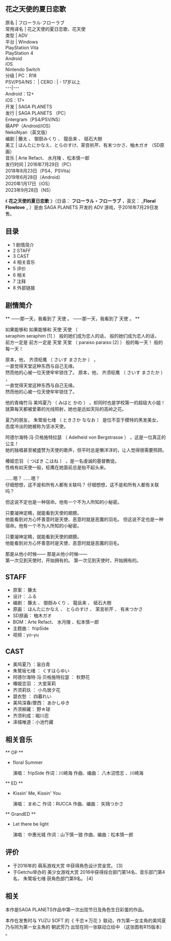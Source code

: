 花之天使的夏日恋歌  
---  
原名  |  フローラル·フローラブ   
常用译名  |  花之天使的夏日恋歌、花天使   
类型  |  ADV   
平台  |  Windows   
PlayStation Vita  
PlayStation 4  
Android  
iOS  
Nintendo Switch  
分级  |  PC：R18   
PSV/PS4/NS：  |  CERO  :  |  \- 17岁以上   
---|---  
Android：12+  
iOS：17+  
开发  |  SAGA PLANETS   
发行  |  SAGA PLANETS  （PC）   
Entergram（PS4/PSV/NS）  
萌APP（Android/iOS）  
NekoNyan（英文版）  
编剧  |  籐太  、  御厨みくり  、  龍岳来  、  砥石大樹   
美工  |  ほんたにかなえ、とらのすけ、茉宫祈芹、有末つかさ、柚木ガオ  （SD原画）   
音乐  |  Arte Refact、  水月陵  、松本慎一郎   
发行时间  |  2016年7月29日（PC）   
2018年8月23日（PS4、PSVita）  
2019年6月28日（Android）  
2020年1月17日（iOS）  
2023年9月28日（NS）  
  
《 **花之天使的夏日恋歌** 》（日语：  **フローラル・フローラブ** ，英文： _**Floral Flowlove** _ ）是由  SAGA
PLANETS  开发的  ADV  游戏，于2016年7月29日发售。

##  目录

  * 1  剧情简介 
  * 2  STAFF 
  * 3  CAST 
  * 4  相关音乐 
  * 5  评价 
  * 6  相关 
  * 7  注释 
  * 8  外部链接 

##  剧情简介

** ——那一天，我看到了  天使  。  ——那一天，我看到了  天使  。  **  

如果能够和  如果能够和  天使  天使  （  
seraphim  seraphim  [1]  ）  般的她们成为恋人的话，  般的她们成为恋人的话，  
前方一定是  前方一定是  天堂  天堂  （  paraiso  paraiso  [2]  ）  般的每一天！  般的每一天！  
  
原本，他，  齐须柾鹰  （  さいす まさたか  ）  ，  
一直觉得天堂这种东西与自己无缘。  
然而他的心被一位天使牢牢锁住了。  原本，他，  齐须柾鹰  （  さいす まさたか  ）  ，  
一直觉得天堂这种东西与自己无缘。  
然而他的心被一位天使牢牢锁住了。  
  
他的青梅竹马  美鸠夏乃  （  みはと かの  ）  ，却同时也是学校第一的超级大小姐！  
就算每天都被爱慕的光线照射，她也是远如天际的高岭之花。  
  
夏乃的朋友，  朱鹭坂七绪  （  ときさか ななお  ）  是位不亚于模特的黑发美女，  
态度冷淡的她被称为坚冰天使。  
  
阿德尔海特·冯·贝格施特拉瑟  （  Adelheid von Bergstrasse  ）  ，这是一位真正的公主！  
她的独唱甚至被盛赞为天使的歌声，但平时总是懒洋洋的，让人觉得很需要照顾。  
  
椿姬恋羽  （  つばき こはね  ）  ，是一名虔诚的基督教徒。  
性格有如天使一般，柾鹰在她面前总是抬不起头来。  
  
……嗯？  ……嗯？  
仔细想想，这不是和所有人都有关联吗？  仔细想想，这不是和所有人都有关联吗？  
  
但这说不定也是一种宿命。他有一个不为人所知的小秘密。  
  
只要凝神定睛，就能看到天使的翅膀。  
他能看到对方心怀善意时是天使、恶意时就是恶魔的羽毛。  但这说不定也是一种宿命。他有一个不为人所知的小秘密。  
  
只要凝神定睛，就能看到天使的翅膀。  
他能看到对方心怀善意时是天使、恶意时就是恶魔的羽毛。  
  
那是从他小时候——  那是从他小时候——  
第一次见到天使时，开始拥有的。  第一次见到天使时，开始拥有的。

##  STAFF

  * 原案：  籐太 
  * 设计：  ふる 
  * 编剧：  籐太  、  御厨みくり  、  龍岳来  、  砥石大樹 
  * 原画：  ほんたにかなえ  、  とらのすけ  、  茉宮祈芹  、  有末つかさ 
  * SD原画：  柚木ガオ 
  * BGM：Arte Refact、  水月陵  、松本慎一郎 
  * 主题曲：  fripSide 
  * 视频：yo-yu 

##  CAST

  * 美鸠夏乃  ：宙白青 
  * 朱鹭坂七绪  ：  くすはらゆい 
  * 阿德尔海特·冯·贝格施特拉瑟  ：  秋野花 
  * 椿姬恋羽  ：  大堂茉莉 
  * 齐须莉玖  ：  小鸟居夕花 
  * 碧衣愁  ：  四暮れい 
  * 美鸠深春/摩西：  あかしゆき 
  * 齐须柳藏：  野☆球 
  * 齐须利成：堀川忍 
  * 泽城唯道：小池竹藏 

##  相关音乐

** OP  **

  * floral Summer 

     演唱：  fripSide 
     作词：川崎海 
     作曲、编曲：  八木沼悟志  、川崎海 

** ED  **

  * Kissin' Me, Kissin' You 

     演唱：  まめこ 
     作词：RUCCA 
     作曲、编曲：  矢鴇つかさ 

** GrandED  **

  * Let there be light 

     演唱：  中惠光城 
     作词：山下慎一狼 
     作曲、编曲：松本慎一郎 

##  评价

  * 于2016年的  萌系游戏大赏  中获得角色设计赏金赏。  [3] 
  * 于Getchu举办的  美少女游戏大赏  2016中获得综合部门第14名、音乐部门第4名，  朱鹭坂七绪  获角色部门第9名。  [4] 

##  相关

本作是SAGA PLANETS作品中第一次出现节日及角色生日彩蛋的作品。

本作在发售时与  YUZU SOFT  的《  千恋＊万花  》联动，作为第一女主角的美鸠夏乃与同为第一女主角的  朝武芳乃  出现在同一张联动立绘中
（这张图有R15版本）  。